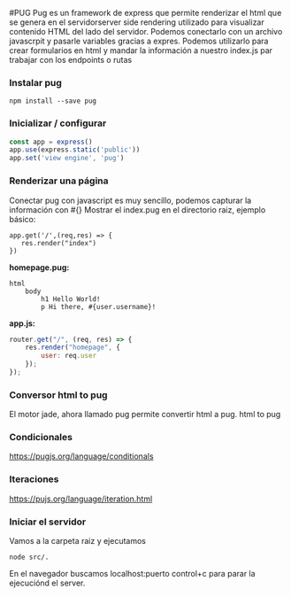 #PUG
Pug es un framework de express que permite renderizar el html que se genera en el servidorserver side rendering utilizado para visualizar contenido HTML del lado del servidor. Podemos conectarlo con un archivo javascrpit y pasarle variables gracias a expres. Podemos utilizarlo para crear formularios en html y mandar la información a nuestro index.js par trabajar con los endpoints o rutas

### Instalar pug
```$
npm install --save pug
```
### Inicializar / configurar
```javascript
const app = express()
app.use(express.static('public'))
app.set('view engine', 'pug')
```

### Renderizar una página
Conectar pug con javascript es muy sencillo, podemos capturar la información con #{}
Mostrar el index.pug en el directorio raiz, ejemplo básico:

```pug
app.get('/',(req,res) => {
   res.render("index")
})
```

__homepage.pug:__

```pug
html
    body
        h1 Hello World!
        p Hi there, #{user.username}!
```

__app.js:__

```js
router.get("/", (req, res) => {
    res.render("homepage", {
        user: req.user
    });
});
```
### Conversor html to pug
El motor jade, ahora llamado pug permite convertir html a pug. html to pug

### Condicionales
https://pugjs.org/language/conditionals

### Iteraciones
https://pujs.org/language/iteration.html

### Iniciar el servidor
Vamos a la carpeta raiz y ejecutamos
```$
node src/.
```
En el navegador buscamos localhost:puerto
control+c para parar la ejecuciónd el server.